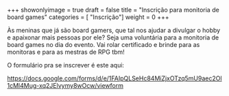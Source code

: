 +++
showonlyimage = true
draft = false
title = "Inscrição para monitoria de board games"
categories = [ "Inscrição"]
weight = 0
+++

Às meninas que já são board gamers, que tal nos ajudar a divulgar o hobby e apaixonar mais pessoas por ele? Seja uma voluntária para a monitoria de board games no dia do evento. Vai rolar certificado e brinde para as monitoras e para as mestras de RPG tbm!

O formulário pra se inscrever é este aqui:

https://docs.google.com/forms/d/e/1FAIpQLSeHc84MiZjxOTzq5mU9aec2Ol1cMl4Mug-xq2JElvymy8wOcw/viewform
